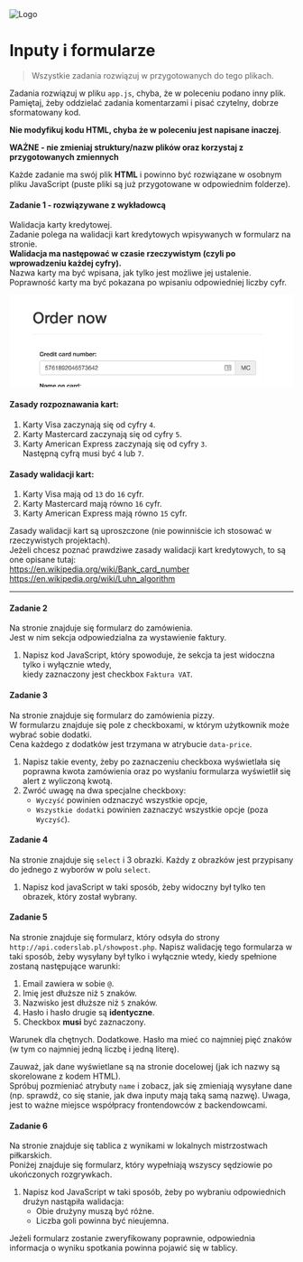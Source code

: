 <img alt="Logo" src="http://coderslab.pl/svg/logo-coderslab.svg" width="400">

#  Inputy i formularze

> Wszystkie zadania rozwiązuj w przygotowanych do tego plikach.

Zadania rozwiązuj w pliku `app.js`, chyba, że w poleceniu podano inny plik.
Pamiętaj, żeby oddzielać zadania komentarzami i pisać czytelny, dobrze sformatowany kod.  

**Nie modyfikuj kodu HTML, chyba że w poleceniu jest napisane inaczej**.

**WAŻNE -  nie zmieniaj struktury/nazw plików oraz korzystaj z przygotowanych zmiennych**

Każde zadanie ma swój plik **HTML** i powinno być rozwiązane w osobnym pliku JavaScript (puste pliki są już przygotowane w odpowiednim folderze).

#### Zadanie 1 - rozwiązywane z wykładowcą

Walidacja karty kredytowej.  
Zadanie polega na walidacji kart kredytowych wpisywanych w formularz na stronie.  
**Walidacja ma następować w czasie rzeczywistym (czyli po wprowadzeniu każdej cyfry).**  
Nazwa karty ma być wpisana, jak tylko jest możliwe jej ustalenie.  
Poprawność karty ma być pokazana po wpisaniu odpowiedniej liczby cyfr.  

![Przyklad](tasks_assets/credit_card.png)

#### Zasady rozpoznawania kart:
1. Karty Visa zaczynają się od cyfry `4`.
2. Karty Mastercard zaczynają się od cyfry `5`.
3. Karty American Express zaczynają się od cyfry `3`.  
   Następną cyfrą musi być `4` lub `7`.

#### Zasady walidacji kart:
1. Karty Visa mają od `13` do `16` cyfr.
2. Karty Mastercard mają równo `16` cyfr.
3. Karty American Express mają równo `15` cyfr.

Zasady walidacji kart są uproszczone (nie powinniście ich stosować w rzeczywistych projektach).  
Jeżeli chcesz poznać prawdziwe zasady walidacji kart kredytowych, to są one opisane tutaj:  
https://en.wikipedia.org/wiki/Bank_card_number
https://en.wikipedia.org/wiki/Luhn_algorithm

-------------------------------------------------------------------------------

#### Zadanie 2

Na stronie znajduje się formularz do zamówienia.  
Jest w nim sekcja odpowiedzialna za wystawienie faktury.
1. Napisz kod JavaScript, który spowoduje, że sekcja ta jest widoczna tylko i wyłącznie wtedy,  
   kiedy zaznaczony jest checkbox `Faktura VAT`.

#### Zadanie 3

Na stronie znajduje się formularz do zamówienia pizzy.  
W formularzu znajduje się pole z checkboxami, w którym użytkownik może wybrać sobie dodatki.  
Cena każdego z dodatków jest trzymana w atrybucie ```data-price```.  

1. Napisz takie eventy, żeby po zaznaczeniu checkboxa wyświetlała się poprawna kwota zamówienia oraz po wysłaniu formularza wyświetlił się alert z wyliczoną kwotą.
2. Zwróć uwagę na dwa specjalne checkboxy:
   * `Wyczyść` powinien odznaczyć wszystkie opcje,
   * `Wszystkie dodatki` powinien zaznaczyć wszystkie opcje (poza `Wyczyść`).

#### Zadanie 4

Na stronie znajduje się `select` i 3 obrazki.
Każdy z obrazków jest przypisany do jednego z wyborów w polu `select`.
1. Napisz kod javaScript w taki sposób, żeby widoczny był tylko ten obrazek, który został wybrany.

#### Zadanie 5

Na stronie znajduje się formularz, który odsyła do strony ```http://api.coderslab.pl/showpost.php```.
Napisz walidację tego formularza w taki sposób, żeby wysyłany był tylko i wyłącznie wtedy, kiedy spełnione zostaną następujące warunki:

1. Email zawiera w sobie `@`.
2. Imię jest dłuższe niż `5` znaków.
3. Nazwisko jest dłuższe niż `5` znaków.
4. Hasło i hasło drugie są **identyczne**.
5. Checkbox **musi** być zaznaczony.

Warunek dla chętnych. Dodatkowe. Hasło ma mieć co najmniej pięć znaków (w tym co najmniej jedną liczbę i jedną literę).

Zauważ, jak dane wyświetlane są na stronie docelowej (jak ich nazwy są skorelowane z kodem HTML).  
Spróbuj pozmieniać atrybuty ```name``` i zobacz, jak się zmieniają wysyłane dane (np. sprawdź, co się stanie, jak dwa inputy mają taką samą nazwę).
Uwaga, jest to ważne miejsce współpracy frontendowców z backendowcami.

#### Zadanie 6

Na stronie znajduje się tablica z wynikami w lokalnych mistrzostwach piłkarskich.  
Poniżej znajduje się formularz, który wypełniają wszyscy sędziowie po ukończonych rozgrywkach.
1. Napisz kod JavaScript w taki sposób, żeby po wybraniu odpowiednich drużyn nastąpiła walidacja:  
   * Obie drużyny muszą być różne.
   * Liczba goli powinna być nieujemna.

Jeżeli formularz zostanie zweryfikowany poprawnie, odpowiednia informacja o wyniku spotkania powinna pojawić się w tablicy.

